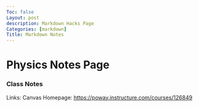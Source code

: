 ```yaml
---
Toc: false
Layout: post
description: Markdown Hacks Page
Categories: [markdown]
Title: Markdown Notes
---
```

# Physics Notes Page 
### Class Notes

Links: 
Canvas Homepage: https://poway.instructure.com/courses/126849

